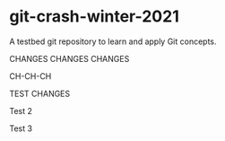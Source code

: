 # git-crash-winter-2021

A testbed git repository to learn and apply Git concepts.

CHANGES CHANGES CHANGES

CH-CH-CH

TEST CHANGES

Test 2

Test 3
